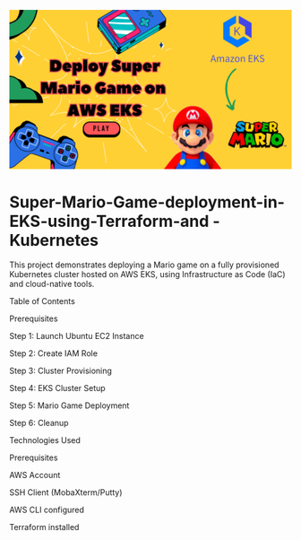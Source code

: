 ![image](https://github.com/ksgirme/Super-Mario-Game-deployment-in-EKS-using-Terraform-and-Kubernetes/blob/master/Deploy-Super-Mario-Game-on-AWS-EKS.png
)

# Super-Mario-Game-deployment-in-EKS-using-Terraform-and -Kubernetes
This project demonstrates deploying a Mario game on a fully provisioned Kubernetes cluster hosted on AWS EKS, using Infrastructure as Code (IaC) and cloud-native tools.

Table of Contents

Prerequisites

Step 1: Launch Ubuntu EC2 Instance

Step 2: Create IAM Role

Step 3: Cluster Provisioning

Step 4: EKS Cluster Setup

Step 5: Mario Game Deployment

Step 6: Cleanup

Technologies Used

Prerequisites

AWS Account

SSH Client (MobaXterm/Putty)

AWS CLI configured

Terraform installed
